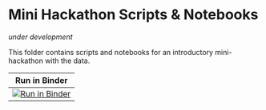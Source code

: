 # Mini Hackathon Scripts \& Notebooks

*under development*  

This folder contains scripts and notebooks for an introductory mini-hackathon with the data.


| Run in Binder |
| ------------- |
| [![Run in Binder](https://mybinder.org/badge_logo.svg)](https://mybinder.org/v2/gh/colleenjg/OpenScope_CA_Analysis/main?labpath=minihack/mini_hackathon.ipynb) |

